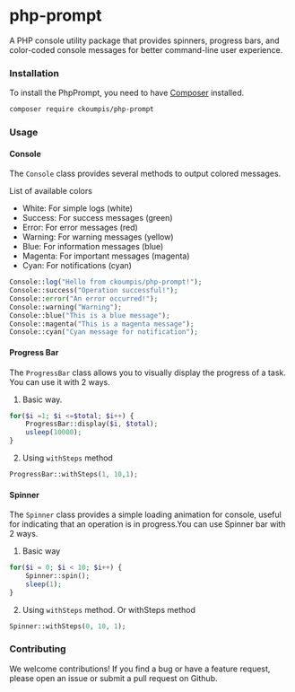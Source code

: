 # php-prompt
A PHP console utility package that provides spinners, progress bars, and color-coded console messages for better command-line user experience.

### Installation
To install the PhpPrompt, you need to have [Composer](https://getcomposer.org/) installed.

```bash
composer require ckoumpis/php-prompt
```

### Usage

#### Console
The `Console` class provides several methods to output colored messages.

List of available colors
<ul>
    <li>White: For simple logs (white) </li>
    <li>Success: For success messages (green)</li>
    <li>Error: For error messages (red) </li>
    <li>Warning: For warning messages (yellow) </li>
    <li>Blue: For information messages (blue) </li>
    <li>Magenta: For important messages (magenta) </li>
    <li>Cyan: For notifications (cyan) </li>
</ul>

```php
Console::log("Hello from ckoumpis/php-prompt!");
Console::success("Operation successful!");
Console::error("An error occurred!");
Console::warning("Warning");
Console::blue("This is a blue message");
Console::magenta("This is a magenta message");
Console::cyan("Cyan message for notification");
```

#### Progress Bar
The `ProgressBar` class allows you to visually display the progress of a task. You can use it with 2 ways.

1. Basic way.
```php
for($i =1; $i <=$total; $i++) {
    ProgressBar::display($i, $total);
    usleep(10000);
}
```

2. Using `withSteps` method
```php
ProgressBar::withSteps(1, 10,1);
```

#### Spinner
The `Spinner` class provides a simple loading animation for console, useful for indicating that an operation is in progress.You can use Spinner bar with 2 ways.

1. Basic way
```php
for($i = 0; $i < 10; $i++) {
    Spinner::spin();
    sleep(1);
}
```
2. Using `withSteps` method.
Or withSteps method
```php
Spinner::withSteps(0, 10, 1);
```

### Contributing
We welcome contributions! If you find a bug or have a feature request, please open an issue or submit a pull request on Github.